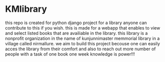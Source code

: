 # KMlibrary
this repo is created for python django project for a library anyone can contribute to this if you wish.
this is made for a webapp that enables to view and select listed books that are availiable in the library.
this library is a nonprofit organization in the name of kunjunnimaster memmorial library in a village called nirmallure.
we aim to build this project becouse one can easily acces the library from their comfort and also to reach out more number of people with a task of one book one week knowledge is power!!!
